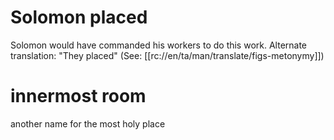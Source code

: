# Solomon placed

Solomon would have commanded his workers to do this work. Alternate translation: "They placed" (See: [[rc://en/ta/man/translate/figs-metonymy]])

# innermost room

another name for the most holy place

